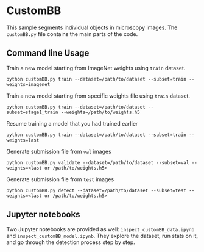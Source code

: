 # CustomBB

This sample segments individual objects in microscopy images.
The `customBB.py` file contains the main parts of the code.


## Command line Usage
Train a new model starting from ImageNet weights using `train` dataset.
```
python customBB.py train --dataset=/path/to/dataset --subset=train --weights=imagenet
```

Train a new model starting from specific weights file using `train` dataset.
```
python customBB.py train --dataset=/path/to/dataset --subset=stage1_train --weights=/path/to/weights.h5
```

Resume training a model that you had trained earlier
```
python customBB.py train --dataset=/path/to/dataset --subset=train --weights=last
```

Generate submission file from `val` images
```
python customBB.py validate --dataset=/path/to/dataset --subset=val --weights=<last or /path/to/weights.h5>
```

Generate submission file from `test` images
```
python customBB.py detect --dataset=/path/to/dataset --subset=test --weights=<last or /path/to/weights.h5>
```


## Jupyter notebooks
Two Jupyter notebooks are provided as well: `inspect_customBB_data.ipynb` and `inspect_customBB_model.ipynb`.
They explore the dataset, run stats on it, and go through the detection process step by step.

